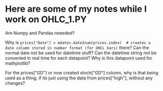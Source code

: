 # Here are some of my notes while I work on OHLC_1.PY

Are Numpy and Pandas neeeded?

Why is ```prices["Date"] = mdates.date2num(prices.index)  # creates a date column stored in number format (for OHCL bars)``` there? Can the normal date not be used for datetime stuff? Can the datetime string not be converted in real time for each datapoint? Why is this datapoint used for mathplotlib? 

For the prices["GD"] or now created stoch["GD"] column, why is that being used as a thing, if its just using the data from prices["high"], without any changes?